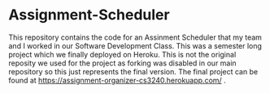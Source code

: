 # Assignment-Scheduler

This repository contains the code for an Assinment Scheduler that my team and I worked in our Software Development Class. This was a semester long project which we finally deployed on Heroku. This is not the original reposity we used for the project as forking was disabled in our main repository so this just represents the final version. The final project can be found at https://assignment-organizer-cs3240.herokuapp.com/ .
